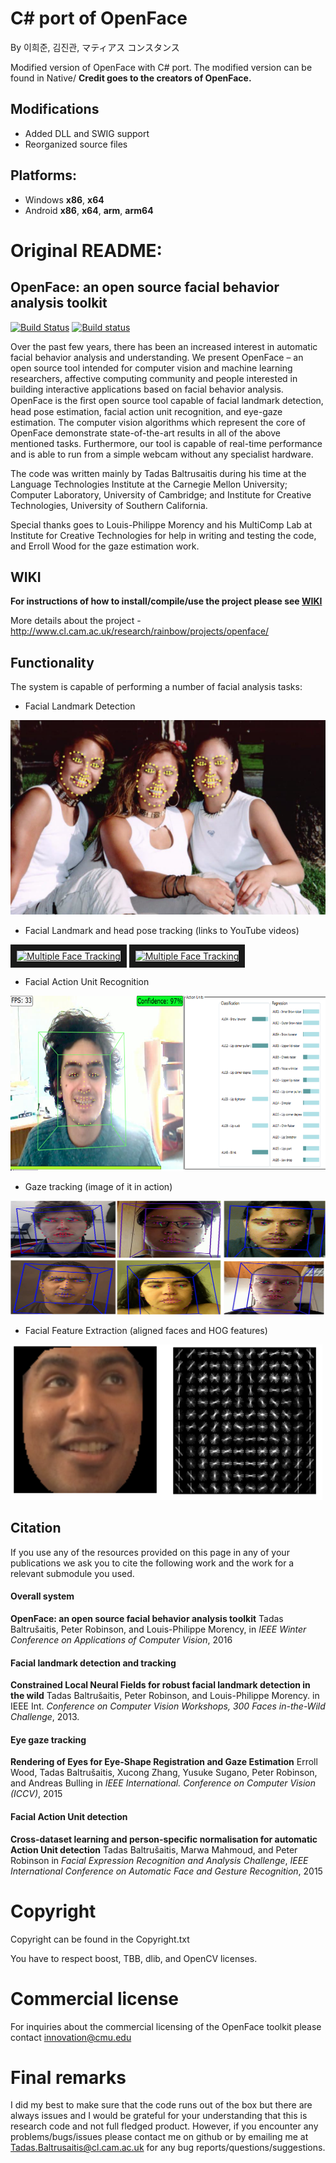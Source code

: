 # C# port of OpenFace
By 이희준, 김진관, マティアス コンスタンス

Modified version of OpenFace with C# port.
The modified version can be found in Native/
**Credit goes to the creators of OpenFace.**

## Modifications
- Added DLL and SWIG support
- Reorganized source files

## Platforms:
- Windows **x86**, **x64**
- Android **x86**, **x64**, **arm**, **arm64**

# Original README:
## OpenFace: an open source facial behavior analysis toolkit

[![Build Status](https://travis-ci.org/TadasBaltrusaitis/OpenFace.svg?branch=master)](https://travis-ci.org/TadasBaltrusaitis/OpenFace)
[![Build status](https://ci.appveyor.com/api/projects/status/8msiklxfbhlnsmxp/branch/master?svg=true)](https://ci.appveyor.com/project/TadasBaltrusaitis/openface/branch/master)

Over the past few years, there has been an increased interest in automatic facial behavior analysis and understanding. We present OpenFace – an open source tool intended for computer vision and machine learning researchers, affective computing community and people interested in building interactive applications based on facial behavior analysis. OpenFace is the ﬁrst open source tool capable of facial landmark detection, head pose estimation, facial action unit recognition, and eye-gaze estimation. The computer vision algorithms which represent the core of OpenFace demonstrate state-of-the-art results in all of the above mentioned tasks. Furthermore, our tool is capable of real-time performance and is able to run from a simple webcam without any specialist hardware.

The code was written mainly by Tadas Baltrusaitis during his time at the Language Technologies Institute at the Carnegie Mellon University; Computer Laboratory, University of Cambridge; and Institute for Creative Technologies, University of Southern California.

Special thanks goes to Louis-Philippe Morency and his MultiComp Lab at Institute for Creative Technologies for help in writing and testing the code, and Erroll Wood for the gaze estimation work.

## WIKI
**For instructions of how to install/compile/use the project please see [WIKI](https://github.com/TadasBaltrusaitis/OpenFace/wiki)**

More details about the project - http://www.cl.cam.ac.uk/research/rainbow/projects/openface/

## Functionality

The system is capable of performing a number of facial analysis tasks:

- Facial Landmark Detection

![Sample facial landmark detection image](https://github.com/TadasBaltrusaitis/OpenFace/blob/master/imgs/multi_face_img.png)

- Facial Landmark and head pose tracking (links to YouTube videos)

<a href="https://www.youtube.com/watch?v=V7rV0uy7heQ" target="_blank"><img src="http://img.youtube.com/vi/V7rV0uy7heQ/0.jpg" alt="Multiple Face Tracking" width="240" height="180" border="10" /></a>
<a href="https://www.youtube.com/watch?v=vYOa8Pif5lY" target="_blank"><img src="http://img.youtube.com/vi/vYOa8Pif5lY/0.jpg" alt="Multiple Face Tracking" width="240" height="180" border="10" /></a>

- Facial Action Unit Recognition

<img src="https://github.com/TadasBaltrusaitis/OpenFace/blob/master/imgs/au_sample.png" height="280" width="600" >

- Gaze tracking (image of it in action)

<img src="https://github.com/TadasBaltrusaitis/OpenFace/blob/master/imgs/gaze_ex.png" height="182" width="600" >

- Facial Feature Extraction (aligned faces and HOG features)

![Sample aligned face and HOG image](https://github.com/TadasBaltrusaitis/OpenFace/blob/master/imgs/appearance.png)

## Citation

If you use any of the resources provided on this page in any of your publications we ask you to cite the following work and the work for a relevant submodule you used.

#### Overall system

**OpenFace: an open source facial behavior analysis toolkit**
Tadas Baltrušaitis, Peter Robinson, and Louis-Philippe Morency,
in *IEEE Winter Conference on Applications of Computer Vision*, 2016  

#### Facial landmark detection and tracking

**Constrained Local Neural Fields for robust facial landmark detection in the wild**
Tadas Baltrušaitis, Peter Robinson, and Louis-Philippe Morency. 
in IEEE Int. *Conference on Computer Vision Workshops, 300 Faces in-the-Wild Challenge*, 2013.  

#### Eye gaze tracking

**Rendering of Eyes for Eye-Shape Registration and Gaze Estimation**
Erroll Wood, Tadas Baltrušaitis, Xucong Zhang, Yusuke Sugano, Peter Robinson, and Andreas Bulling 
in *IEEE International. Conference on Computer Vision (ICCV)*,  2015 

#### Facial Action Unit detection

**Cross-dataset learning and person-specific normalisation for automatic Action Unit detection**
Tadas Baltrušaitis, Marwa Mahmoud, and Peter Robinson 
in *Facial Expression Recognition and Analysis Challenge*, 
*IEEE International Conference on Automatic Face and Gesture Recognition*, 2015 

# Copyright

Copyright can be found in the Copyright.txt

You have to respect boost, TBB, dlib, and OpenCV licenses.

# Commercial license

For inquiries about the commercial licensing of the OpenFace toolkit please contact innovation@cmu.edu

# Final remarks

I did my best to make sure that the code runs out of the box but there are always issues and I would be grateful for your understanding that this is research code and not full fledged product. However, if you encounter any problems/bugs/issues please contact me on github or by emailing me at Tadas.Baltrusaitis@cl.cam.ac.uk for any bug reports/questions/suggestions. 


	
